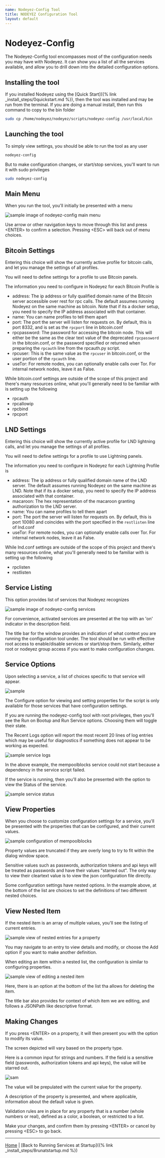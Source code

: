 ```yaml
---
name: Nodeyez-Config Tool
title: NODEYEZ Configuration Tool
layout: default
---
```


# Nodeyez-Config

The Nodeyez-Config tool encompasses most of the configuration needs you may have with Nodeyez.  It can show you a list of all the services available, and allow you to drill down into the detailed configuration options.

## Installing the tool

If you installed Nodeyez using the [Quick Start]({% link _install_steps/0quickstart.md %}), then the tool was installed and may be run from the terminal.  If you are doing a manual install, then run this command to copy to the bin folder

```sh
sudo cp /home/nodeyez/nodeyez/scripts/nodeyez-config /usr/local/bin
```

## Launching the tool

To simply view settings, you should be able to run the tool as any user

```sh
nodeyez-config
```

But to make configuration changes, or start/stop services, you'll want to run it with sudo privileges

```sh
sudo nodeyez-config
```

## Main Menu

When you run the tool, you'll initially be presented with a menu

![sample image of nodeyez-config main menu](../images/nodeyez-config-main-menu.png)

Use arrow or other navigation keys to move through this list and press &lt;ENTER&gt; to confirm a selection.  Pressing &lt;ESC&gt; will back out of menu choices.

## Bitcoin Settings

Entering this choice will show the currently active profile for bitcoin calls, and let you manage the settings of all profiles.  

You will need to define settings for a profile to use Bitcoin panels.

The information you need to configure in Nodeyez for each Bitcoin Profile is
- address: The ip address or fully qualified domain name of the Bitcoin server accessible over rest for rpc calls. The default assumes running Nodeyez on the same machine as bitcoin. Note that if its a docker setup, you need to specify the IP address associated with that container.
- name: You can name profiles to tell them apart
- port: The port the server will listen for requests on. By default, this is port 8332, and is set as the `rpcport` line in bitcoin.conf
- rpcpassword: The password for accessing the bitcoin node. This will either be the same as the clear text value of the deprecated `rpcpassword` in the bitcoin.conf, or the password specified or returned when preparing the `rpcauth` line from the rpcauth.py script.
- rpcuser: This is the same value as the `rpcuser` in bitcoin.conf, or the user portion of the `rpcauth` line.
- useTor: For remote nodes, you can optionally enable calls over Tor. For internal network nodes, leave it as False.

While bitcoin.conf settings are outside of the scope of this project and there's many resources online, what you'll generally need to be familiar with is setting up the following

- rpcauth
- rpcallowip
- rpcbind
- rpcport

## LND Settings

Entering this choice will show the currently active profile for LND lightning calls, and let you manage the settings of all profiles.  

You will need to define settings for a profile to use Lightning panels.

The information you need to configure in Nodeyez for each Lightning Profile is
- address: The ip address or fully qualified domain name of the LND server. The default assumes running Nodeyez on the same machine as LND. Note that if its a docker setup, you need to specify the IP address associated with that container.
- macaroon: The hex representation of the macaroon granting authorization to the LND server.
- name: You can name profiles to tell them apart
- port: The port the server will listen for requests on. By default, this is port 10080 and coincides with the port specified in the `restlisten` line of lnd.conf
- useTor: For remote nodes, you can optionally enable calls over Tor. For internal network nodes, leave it as False.

While lnd.conf settings are outside of the scope of this project and there's many resources online, what you'll generally need to be familiar with is setting up the following

- rpclisten
- restlisten

## Service Listing

This option provides list of services that Nodeyez recognizes

![sample image of nodeyez-config services](../images/nodeyez-config-service-list.png)

For convenience, activated services are presented at the top with an 'on' indicator in the description field.

The title bar for the window provides an indication of what context you are running the configuration tool under. The tool should be run with effective root access to enable/disable services or start/stop them.  Similarly, either root or nodeyez group access if you want to make configuration changes.

## Service Options

Upon selecting a service, a list of choices specific to that service will appear.

![sample](../images/nodeyez-config-service-options.png)

The Configure option for viewing and setting properties for the script is only available for those services that have configuration settings.

If you are running the nodeyez-config tool with root privileges, then you'll see the Run on Bootup and Run Service options. Choosing them will toggle their state.

The Recent Logs option will report the most recent 20 lines of log entries which may be useful for diagnostics if something does not appear to be working as expected.

![sample service logs](../images/nodeyez-config-service-logs.png)

In the above example, the mempoolblocks service could not start because a dependency in the service script failed.

If the service is running, then you'll also be presented with the option to view the Status of the service.

![sample service status](../images/nodeyez-config-service-status.png)

## View Properties

When you choose to customize configuration settings for a service, you'll be presented with the properties that can be configured, and their current values.

![sample configuration of mempoolblocks](../images/nodeyez-config-manage-config-mempoolblocks.png)

Property values are truncated if they are overly long to try to fit within the dialog window space.

Sensitive values such as passwords, authorization tokens and api keys will be treated as passwords and have their values "starred out".  The only way to view their cleartext value is to view the json configuration file directly.

Some configuration settings have nested options. In the example above, at the bottom of the list are choices to set the definitions of two different nested choices.

## View Nested Item

If the nested item is an array of multiple values, you'll see the listing of current entries.  

![sample view of nested entries for a property](../images/nodeyez-config-mempoolblocks-blocksatlevels.png)

You may navigate to an entry to view details and modify, or choose the Add option if you want to make another definition.

When editing an item within a nested list, the configuration is similar to configuring properties.

![sample view of editing a nested item](../images/nodeyez-config-mempoolblocks-blocksatlevels-item.png)

Here, there is an option at the bottom of the list tha allows for deleting the item.

The title bar also provides for context of which item we are editing, and follows a JSONPath like descriptive format.

## Making Changes

If you press &lt;ENTER&gt; on a property, it will then present you with the option to modify its value.

The screen depicted will vary based on the property type.

Here is a common input for strings and numbers.  If the field is a sensitive field (passwords, authorization tokens and api keys), the value will be starred out.

![sam](../images/nodeyez-config-mempoolblocks-blocksatlevels-item-change-value.png)

The value will be prepulated with the current value for the property.

A description of the property is presented, and where applicable, information about the default value is given.

Validation rules are in place for any property that is a number (whole numbers or real), defined as a color, a boolean, or restricted to a list.

Make your changes, and confirm them by pressing &lt;ENTER&gt; or cancel by pressing &lt;ESC&gt; to go back.


---

[Home](../) | [Back to Running Services at Startup]({% link _install_steps/8runatstartup.md %})
